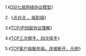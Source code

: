 1.《[OSI七层网络协议模型](https://www.cnblogs.com/Robin-YB/p/6668762.html)》

2.《[点对点 ，端到端](https://blog.csdn.net/qq_34940959/article/details/78583993)》

3.《[TCP/IP四层协议理解](https://www.cnblogs.com/onepixel/p/7092302.html)》

4.《[TCP三次握手，四次挥手](https://www.cnblogs.com/huhuuu/p/3572485.html)》

5.《[TCP客户端服务端，连接断开，示例](https://www.cnblogs.com/huhuuu/p/3572485.html)》
